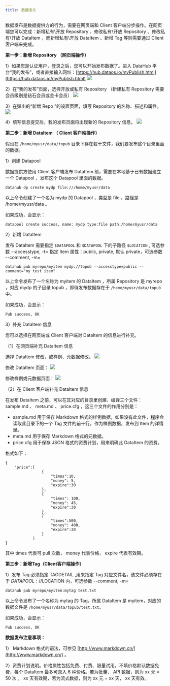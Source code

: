 ```yaml
---
title: 数据发布
---
```


数据发布是数据提供方的行为，需要在网页端和 Client 客户端分步操作。在网页端您可以完成：新增私有\开放 Repository 、修改私有\开放 Repository 、修改私有\开放 DataItem ，而新增私有\开放 DataItem 、新增 Tag 等则需要通过 Client 客户端来完成。

**第一步：新增 Repository （网页端操作）**

1）如果您是认证用户，登录之后，您可以开始发布数据了。进入 DataHub 平台“我的发布”，或者直接输入网址：[https://hub.dataos.io/myPublish.html](https://hub.dataos.io/myPublish.html)
![](mypub.png)

2）在“我的发布”页面，选择开放或私有 Repository （新建私有 Repository 需要会员级别是钻石会员或金卡会员）
![](mypub2.png)

3）在弹出的“新增 Repo ”的设置页面，填写 Repository 的名称、描述和属性。
![](new_repo_create.png)

4）填写信息提交后，我的发布页面将出现新的 Repository 信息。
![](new_repo.png.jpg)

**第二步：新增 DataItem （ Client 客户端操作）**

假设在 `/home/myusr/data/topub` 目录下存在若干文件，我们要发布这个目录里面的数据。

1）创建 Datapool

数据提供方使用 Client 客户端发布 DataItem 前，需要在本地基于已有数据建立一个 Datapool ，发布这个 Datapool 里面的数据。

	datahub dp create mydp file:///home/myusr/data

以上命令创建了一个名为 mydp 的 Datapool ，类型是 file ，路径是 /home/myusr/data 。

如果成功，会显示：

	datapool create success, name: mydp type:file path:/home/myusr/data

2）新增 DataItem

发布 DataItem 需要指定 `$DATAPOOL` 和 `$DATAPOOL` 下的子路径 `$LOCATION` , 可选参数 --accesstype, -t= 指定 Item 属性：public, private, 默认 private，可选参数 --comment, -m=

	datahub pub myrepo/myitem mydp://topub --accesstype=public --comment="my test item"
    

以上命令发布了一个名称为 myitem 的 DataItem ，所属 Repository 是 myrepo ，对应 mydp 的子目录 topub ，即待发布数据存在于 `/home/myusr/data/topub` 中。

如果成功，会显示：

	Pub success, OK

3）补充 DataItem 信息

您可以选择在网页端或 Client 客户端对 DataItem 的信息进行补充。

  （1）在网页端补充 DataItem 信息

选择 DataItem 修改，或样例、元数据修改。
![](item.png)

修改 DataItem 页面：
![](update_item.png)

修改样例或元数据页面：
![](update_sample_meta.png)
 
 （2）在 Client 客户端补充 DataItem 信息

在发布 DataItem 之前，可以在其对应的目录里创建、编译三个文件： sample.md 、 meta.md 、 price.cfg ，这三个文件的作用分别是：
* sample.md 用于保存 Markdown 格式的样例数据，如果没有此文件，程序会读取此目录下的一个 Tag 文件的前十行，作为样例数据，发布到 Item 的详情里。
* meta.md 用于保存 Markdown 格式的元数据。
* price.cfg 用于保存 JSON 格式的资费计划，用来明确此 DataItem 的资费。

格式如下：

    {
    	"price":[
    				{
                    	"times":10,
                        "money": 5,
                        "expire":30
                    },
                    {
                    	"times": 100,
                        "money": 45,
                        "expire":30
                    },
                    {
                    	"times":500,
                        "money": 400,
                        "expire":30
                    }
                ]
    }

其中 times 代表可 pull 次数， money 代表价格， expire 代表有效期。

**第三步：新增Tag（Client客户端操作）**

1）发布 Tag 必须指定 TAGDETAIL ,用来指定 Tag 对应文件名，该文件必须存在于 $DATAPOOL://$LOCATION 内，可选参数 --comment, -m=

	datahub pub myrepo/myitem:mytag test.txt

以上命令发布了一个名称为 mytag 的 Tag，所属 DataItem 是 myitem，对应的数据文件是 `/home/myusr/data/topub/test.txt`。

如果成功，会显示：

	Pub success, OK

**数据发布注意事项：**

1） Markdown 格式的语法，可参见 [http://www.markdown.cn/](http://www.markdown.cn/) 。

2）资费计划说明。价格属性包括免费、付费、限量试用。不填价格默认数据免费，每个 DataItem 最多可录入 6 种价格。若为批量、 API 数据，则为 xx 元 = 50 次 ， xx 天有效期，若为流式数据，则为 xx 元 = xx 天， xx 天有效。

